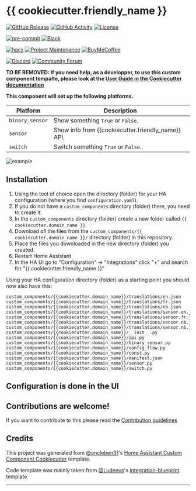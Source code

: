# {{ cookiecutter.friendly_name }}

[![GitHub Release][releases-shield]][releases]
[![GitHub Activity][commits-shield]][commits]
[![License][license-shield]](LICENSE)

[![pre-commit][pre-commit-shield]][pre-commit]
[![Black][black-shield]][black]

[![hacs][hacsbadge]][hacs]
[![Project Maintenance][maintenance-shield]][user_profile]
[![BuyMeCoffee][buymecoffeebadge]][buymecoffee]

[![Discord][discord-shield]][discord]
[![Community Forum][forum-shield]][forum]

**TO BE REMOVED: If you need help, as a developper, to use this custom component tempalte,
please look at the [User Guide in the Cookiecutter documentation](https://cookiecutter-homeassistant-custom-component.readthedocs.io/en/stable/quickstart.html)**

**This component will set up the following platforms.**

| Platform        | Description                                                               |
| --------------- | ------------------------------------------------------------------------- |
| `binary_sensor` | Show something `True` or `False`.                                         |
| `sensor`        | Show info from {{cookiecutter.friendly_name}} API. |
| `switch`        | Switch something `True` or `False`.                                       |

![example][exampleimg]

## Installation

1. Using the tool of choice open the directory (folder) for your HA configuration (where you find `configuration.yaml`).
2. If you do not have a `custom_components` directory (folder) there, you need to create it.
3. In the `custom_components` directory (folder) create a new folder called `{{ cookiecutter.domain_name }}`.
4. Download _all_ the files from the `custom_components/{{ cookiecutter.domain_name }}/` directory (folder) in this repository.
5. Place the files you downloaded in the new directory (folder) you created.
6. Restart Home Assistant
7. In the HA UI go to "Configuration" -> "Integrations" click "+" and search for "{{ cookiecutter.friendly_name }}"

Using your HA configuration directory (folder) as a starting point you should now also have this:

```text
custom_components/{{cookiecutter.domain_name}}/translations/en.json
custom_components/{{cookiecutter.domain_name}}/translations/fr.json
custom_components/{{cookiecutter.domain_name}}/translations/nb.json
custom_components/{{cookiecutter.domain_name}}/translations/sensor.en.json
custom_components/{{cookiecutter.domain_name}}/translations/sensor.fr.json
custom_components/{{cookiecutter.domain_name}}/translations/sensor.nb.json
custom_components/{{cookiecutter.domain_name}}/translations/sensor.nb.json
custom_components/{{cookiecutter.domain_name}}/__init__.py
custom_components/{{cookiecutter.domain_name}}/api.py
custom_components/{{cookiecutter.domain_name}}/binary_sensor.py
custom_components/{{cookiecutter.domain_name}}/config_flow.py
custom_components/{{cookiecutter.domain_name}}/const.py
custom_components/{{cookiecutter.domain_name}}/manifest.json
custom_components/{{cookiecutter.domain_name}}/sensor.py
custom_components/{{cookiecutter.domain_name}}/switch.py
```

## Configuration is done in the UI

<!---->

## Contributions are welcome!

If you want to contribute to this please read the [Contribution guidelines](CONTRIBUTING.md)

## Credits

This project was generated from [@oncleben31](https://github.com/oncleben31)'s [Home Assistant Custom Component Cookiecutter](https://github.com/oncleben31/cookiecutter-homeassistant-custom-component) template.

Code template was mainly taken from [@Ludeeus](https://github.com/ludeeus)'s [integration-blueprint][integration_blueprint] template

---

[integration_blueprint]: https://github.com/custom-components/integration_blueprint
[black]: https://github.com/psf/black
[black-shield]: https://img.shields.io/badge/code%20style-black-000000.svg?style=for-the-badge
[buymecoffee]: https://www.buymeacoffee.com/{{cookiecutter.github_user}}
[buymecoffeebadge]: https://img.shields.io/badge/buy%20me%20a%20coffee-donate-yellow.svg?style=for-the-badge
[commits-shield]: https://img.shields.io/github/commit-activity/y/{{cookiecutter.github_user}}/{{cookiecutter.project_name}}.svg?style=for-the-badge
[commits]: https://github.com/{{cookiecutter.github_user}}/{{cookiecutter.project_name}}/commits/main
[hacs]: https://hacs.xyz
[hacsbadge]: https://img.shields.io/badge/HACS-Custom-orange.svg?style=for-the-badge
[discord]: https://discord.gg/Qa5fW2R
[discord-shield]: https://img.shields.io/discord/330944238910963714.svg?style=for-the-badge
[exampleimg]: example.png
[forum-shield]: https://img.shields.io/badge/community-forum-brightgreen.svg?style=for-the-badge
[forum]: https://community.home-assistant.io/
[license-shield]: https://img.shields.io/github/license/{{cookiecutter.github_user}}/{{cookiecutter.project_name}}.svg?style=for-the-badge
[maintenance-shield]: https://img.shields.io/badge/maintainer-%40{{cookiecutter.github_user}}-blue.svg?style=for-the-badge
[pre-commit]: https://github.com/pre-commit/pre-commit
[pre-commit-shield]: https://img.shields.io/badge/pre--commit-enabled-brightgreen?style=for-the-badge
[releases-shield]: https://img.shields.io/github/release/{{cookiecutter.github_user}}/{{cookiecutter.project_name}}.svg?style=for-the-badge
[releases]: https://github.com/{{cookiecutter.github_user}}/{{cookiecutter.project_name}}/releases
[user_profile]: https://github.com/{{cookiecutter.github_user}}
